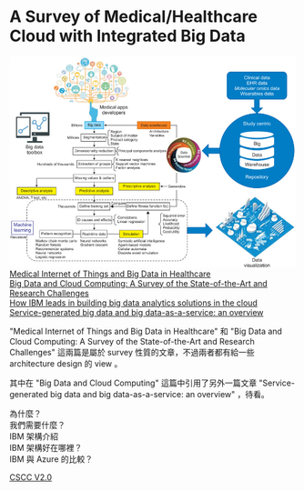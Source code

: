# A Survey of Medical/Healthcare Cloud with Integrated Big Data

![](/image/hir-22-156-g003-l.jpg)
[Medical Internet of Things and Big Data in Healthcare](https://synapse.koreamed.org/DOIx.php?id=10.4258/hir.2016.22.3.156) <br>
[Big Data and Cloud Computing: A Survey of the State-of-the-Art and Research Challenges](http://www.springer.com/cda/content/document/cda_downloaddocument/9783319451435-c2.pdf?SGWID=0-0-45-1595476-p180207618) <br>
[How IBM leads in building big data analytics solutions in the cloud](https://www.ibm.com/developerworks/cloud/library/cl-ibm-leads-building-big-data-analytics-solutions-cloud-trs/index.html#N1064D) <br>
[Service-generated big data and big data-as-a-service: an overview](http://ieeexplore.ieee.org/document/6597164/)

"Medical Internet of Things and Big Data in Healthcare" 和 "Big Data and Cloud Computing: A Survey of the State-of-the-Art and Research Challenges" 這兩篇是屬於 survey 性質的文章，不過兩者都有給一些 architecture design 的 view 。

其中在 "Big Data and Cloud Computing" 這篇中引用了另外一篇文章 "Service-generated big data and big data-as-a-service: an overview" ，待看。

為什麼？ <br>
我們需要什麼？<br>
IBM 架構介紹<br>
IBM 架構好在哪裡？<br>
IBM 與 Azure 的比較？<br>

[CSCC V2.0](http://www.cloud-council.org/deliverables/CSCC-Cloud-Customer-Architecture-for-Big-Data-and-Analytics.pdf)
